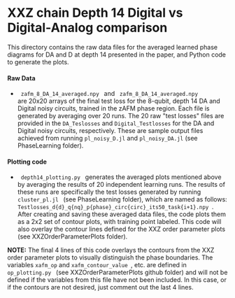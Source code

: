 # XXZ chain Depth 14 Digital vs Digital-Analog comparison

This directory contains the raw data files for the averaged learned phase diagrams for DA and D at depth 14 presented in the paper, and Python code to generate the plots.


#### Raw Data
<ul>
  <li>  <code> zafm_8_DA_14_averaged.npy </code> and <code> zafm_8_DA_14_averaged.npy </code>  </li> are 20x20 arrays of the final test loss for the 8-qubit, depth 14 DA and Digital noisy circuits, trained in the zAFM phase region.  Each file is generated by averaging over 20 runs.  The 20 raw "test losses" files are provided in the <code>DA_Teslosses</code> and <code>Digital_Testlosses</code> for the DA and Digital noisy circuits, respectively.  These are sample output files achieved from running <code>pl_noisy_D.jl</code> and <code>pl_noisy_DA.jl</code> (see PhaseLearning folder).
  
</ul>

#### Plotting code
  <ul>
    <li><code> depth14_plotting.py </code> generates the averaged plots mentioned above by averaging the results of 20 independent learning runs.  The results of these runs are specifically the test losses generated by running <code> cluster_pl.jl </code> (see PhaseLearning folder), which are named as follows: <code>Testlosses_d{d}_q{nq}_p{phase}_circ{circ}_its50_task{i+1}.npy </code>.<br />
After creating and saving these averaged data files, the code plots them as a 2x2 set of contour plots, with training point labeled.  This code will also overlay the contour lines defined for the XXZ order parameter plots (see XXZOrderParameterPlots folder).
       </li>
    
  </ul>

 **NOTE:** The final 4 lines of this code overlays the contours from the XXZ order parameter plots to visually distinguish the phase boundaries.  The variables <code>xafm_op</code> and <code>xafm_contour_value </code>, etc. are defined in <code>op_plotting.py </code> (see XXZOrderParameterPlots github folder) and will not be defined if the variables from this file have not been included.  In this case, or if the contours are not desired, just comment out the last 4 lines.

